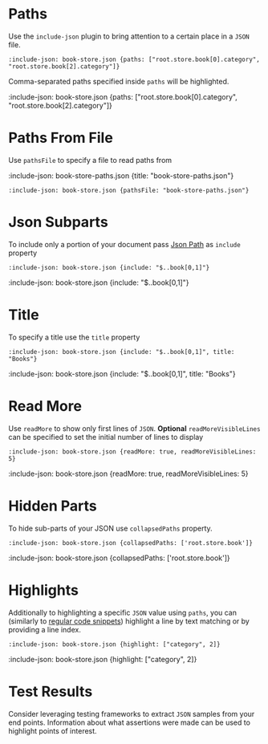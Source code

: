 # Paths

Use the `include-json` plugin to bring attention to a certain place in a `JSON` file. 

    :include-json: book-store.json {paths: ["root.store.book[0].category", "root.store.book[2].category"]}

Comma-separated paths specified inside `paths` will be highlighted.

:include-json: book-store.json {paths: ["root.store.book[0].category", "root.store.book[2].category"]}

# Paths From File

Use `pathsFile` to specify a file to read paths from

:include-json: book-store-paths.json {title: "book-store-paths.json"} 

    :include-json: book-store.json {pathsFile: "book-store-paths.json"}

# Json Subparts

To include only a portion of your document 
pass [Json Path](https://github.com/json-path/JsonPath) as `include` property 

    :include-json: book-store.json {include: "$..book[0,1]"}

:include-json: book-store.json {include: "$..book[0,1]"}

# Title

To specify a title use the `title` property 

    :include-json: book-store.json {include: "$..book[0,1]", title: "Books"}
    
:include-json: book-store.json {include: "$..book[0,1]", title: "Books"}

# Read More

Use `readMore` to show only first lines of `JSON`. **Optional** `readMoreVisibleLines` can be specified to set 
the initial number of lines to display 

    :include-json: book-store.json {readMore: true, readMoreVisibleLines: 5}

:include-json: book-store.json {readMore: true, readMoreVisibleLines: 5}

# Hidden Parts

To hide sub-parts of your JSON use `collapsedPaths` property.

    :include-json: book-store.json {collapsedPaths: ['root.store.book']}
    
:include-json: book-store.json {collapsedPaths: ['root.store.book']}

# Highlights

Additionally to highlighting a specific `JSON` value using `paths`, you can 
(similarly to [regular code snippets](snippets/external-code-snippets#highlights)) highlight 
a line by text matching or by providing a line index.

    :include-json: book-store.json {highlight: ["category", 2]}
    
:include-json: book-store.json {highlight: ["category", 2]}


# Test Results

Consider leveraging testing frameworks to extract `JSON` samples from your end points. 
Information about what assertions were made can be used to highlight points of interest.
